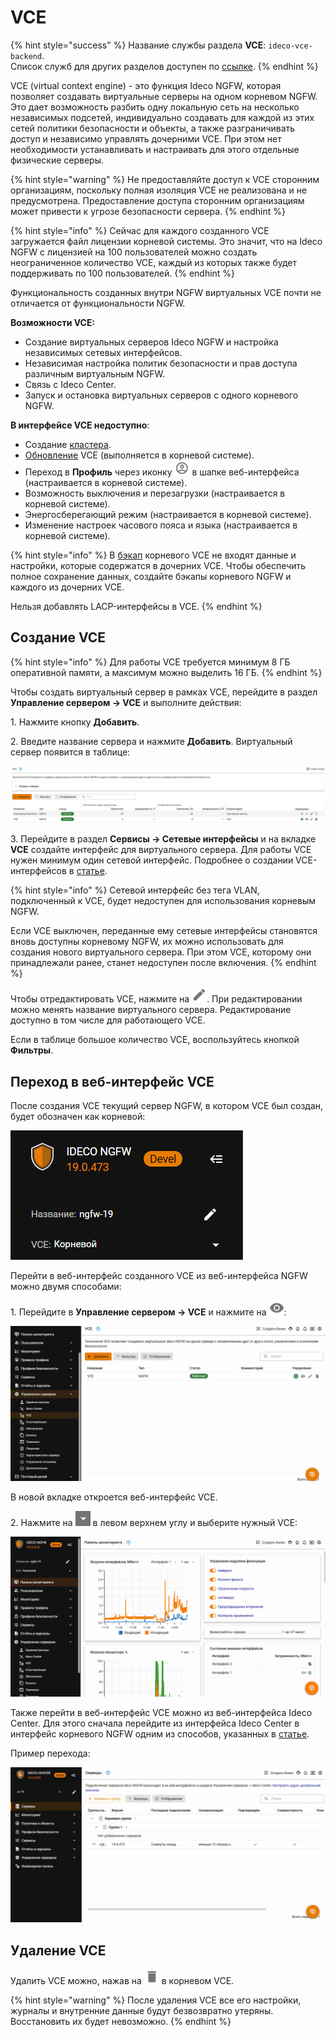 # VCE

{% hint style="success" %}
Название службы раздела **VCE**: `ideco-vce-backend`. \
Список служб для других разделов доступен по [ссылке](/settings/server-management/terminal/README.md).
{% endhint %}

VCE (virtual context engine) - это функция Ideco NGFW, которая позволяет создавать виртуальные серверы на одном корневом NGFW. Это дает возможность разбить одну локальную сеть на несколько независимых подсетей, индивидуально создавать для каждой из этих сетей политики безопасности и объекты, а также разграничивать доступ и независимо управлять дочерними VCE. При этом нет необходимости устанавливать и настраивать для этого отдельные физические серверы.

{% hint style="warning" %}
Не предоставляйте доступ к VCE сторонним организациям, поскольку полная изоляция VCE не реализована и не предусмотрена. Предоставление доступа сторонним организациям может привести к угрозе безопасности сервера.
{% endhint %}

{% hint style="info" %}
Сейчас для каждого созданного VCE загружается файл лицензии корневой системы. Это значит, что на Ideco NGFW с лицензией на 100 пользователей можно создать неограниченное количество VCE, каждый из которых также будет поддерживать по 100 пользователей.
{% endhint %}

Функциональность созданных внутри NGFW виртуальных VCE почти не отличается от функциональности NGFW.

**Возможности VCE:**
* Создание виртуальных серверов Ideco NGFW и настройка независимых сетевых интерфейсов. 
* Независимая настройка политик безопасности и прав доступа различным виртуальным NGFW.
* Связь с Ideco Center.
* Запуск и остановка виртуальных серверов с одного корневого NGFW.

**В интерфейсе VCE недоступно**:

* Создание [кластера](/settings/server-management/cluster/cluster.md).
* [Обновление](/settings/server-management/server-update.md) VCE (выполняется в корневой системе).
* Переход в **Профиль** через иконку ![](/.gitbook/assets/icon-administrator.png) в шапке веб-интерфейса (настраивается в корневой системе).
* Возможность выключения и перезагрузки (настраивается в корневой системе).
* Энергосберегающий режим (настраивается в корневой системе).
* Изменение настроек часового пояса и языка (настраивается в корневой системе).

{% hint style="info" %}
В [бэкап](/settings/server-management/backup.md) корневого VCE не входят данные и настройки, которые содержатся в дочерних VCE. Чтобы обеспечить полное сохранение данных, создайте бэкапы корневого NGFW и каждого из дочерних VCE.

Нельзя добавлять LACP-интерфейсы в VCE.
{% endhint %}

## Создание VCE

{% hint style="info" %}
Для работы VCE требуется минимум 8 ГБ оперативной памяти, а максимум можно выделить 16 ГБ.
{% endhint %}

Чтобы создать виртуальный сервер в рамках VCE, перейдите в раздел **Управление сервером -> VCE** и выполните действия:

1\. Нажмите кнопку **Добавить**.

2\. Введите название сервера и нажмите **Добавить**. Виртуальный сервер появится в таблице:

![](/.gitbook/assets/vce1.png)

3\. Перейдите в раздел **Сервисы -> Сетевые интерфейсы** и на вкладке **VCE** создайте интерфейс для виртуального сервера. Для работы VCE нужен минимум один сетевой интерфейс. Подробнее о создании VCE-интерфейсов в [статье](/settings/services/connection-to-provider/README.md#vce-interfeisy).

{% hint style="info" %}
Сетевой интерфейс без тега VLAN, подключенный к VCE, будет недоступен для использования корневым NGFW.

Если VCE выключен, переданные ему сетевые интерфейсы становятся вновь доступны корневому NGFW, их можно использовать для создания нового виртуального сервера. При этом VCE, которому они принадлежали ранее, станет недоступен после включения.
{% endhint %}

Чтобы отредактировать VCE, нажмите на ![](/.gitbook/assets/icon-edit.png). При редактировании можно менять название виртуального сервера. Редактирование доступно в том числе для работающего VCE.

Если в таблице большое количество VCE, воспользуйтесь кнопкой **Фильтры**.

## Переход в веб-интерфейс VCE

После создания VCE текущий сервер NGFW, в котором VCE был создан, будет обозначен как корневой:

![](/.gitbook/assets/vce5.png)

Перейти в веб-интерфейс созданного VCE из веб-интерфейса NGFW можно двумя способами:

1\. Перейдите в **Управление сервером -> VCE** и нажмите на ![](/.gitbook/assets/icon-eye.png):

![](/.gitbook/assets/vce3.gif)

<!-- После этого веб-интерфейс VCE откроется в новой вкладке браузера. -->

В новой вкладке откроется веб-интерфейс VCE.

2\. Нажмите на ![](/.gitbook/assets/icon-cc.png) в левом верхнем углу и выберите нужный VCE:

![](/.gitbook/assets/vce2.gif)

<!-- После этого веб-интерфейс VCE откроется в текущей вкладке браузера. Меню интерфейса корневого NGFW будет свернуто, вернуться к нему можно, кликнув на панель слева. -->

Также перейти в веб-интерфейс VCE можно из веб-интерфейса Ideco Center. Для этого сначала перейдите из интерфейса Ideco Center в интерфейс корневого NGFW одним из способов, указанных в [статье](/settings-cc/servers.md).

Пример перехода:

![](/.gitbook/assets/vce4.gif)

<!-- В интерфейсе Ideco Center нажмите на ![](/.gitbook/assets/icon-cc.png) в левом верхнем углу и выберите нужный NGFW. В открывшемся веб-интерфейсе NGFW нажмите на ![](/.gitbook/assets/icon-cc.png) в левом верхнем углу и выберите нужный VCE. -->

## Удаление VCE

Удалить VCE можно, нажав на ![](/.gitbook/assets/icon-delete1.png) в корневом VCE.

{% hint style="warning" %}
После удаления VCE все его настройки, журналы и внутренние данные будут безвозвратно утеряны. Восстановить их будет невозможно.
{% endhint %}